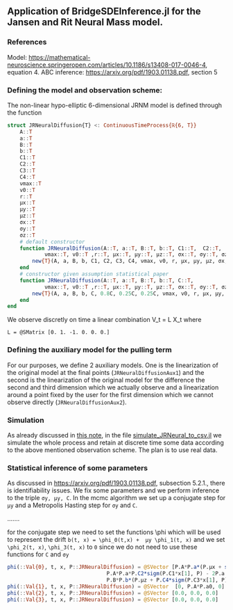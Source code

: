 ## Application of BridgeSDEInference.jl for the Jansen and Rit Neural Mass model.
### References
Model: https://mathematical-neuroscience.springeropen.com/articles/10.1186/s13408-017-0046-4, equation 4.
ABC inference: https://arxiv.org/pdf/1903.01138.pdf, section 5
### Defining the model and observation scheme:
The non-linear hypo-elliptic 6-dimensional JRNM model is defined through the function
```julia
struct JRNeuralDiffusion{T} <: ContinuousTimeProcess{ℝ{6, T}}
    A::T
    a::T
    B::T
    b::T
    C1::T
    C2::T
    C3::T
    C4::T
    νmax::T
    v0::T
    r::T
    μx::T
    μy::T
    μz::T
    σx::T
    σy::T
    σz::T
    # default constructor
    function JRNeuralDiffusion(A::T, a::T, B::T, b::T, C1::T,  C2::T,  C3::T,  C4::T,
            νmax::T, v0::T ,r::T, μx::T, μy::T, μz::T, σx::T, σy::T, σz::T) where T
        new{T}(A, a, B, b, C1, C2, C3, C4, νmax, v0, r, μx, μy, μz, σx, σy, σz)
    end
    # constructor given assumption statistical paper
    function JRNeuralDiffusion(A::T, a::T, B::T, b::T, C::T,
            νmax::T, v0::T ,r::T, μx::T, μy::T, μz::T, σx::T, σy::T, σz::T) where T
        new{T}(A, a, B, b, C, 0.8C, 0.25C, 0.25C, νmax, v0, r, μx, μy, μz, σx, σy, σz)
    end
end
```
We observe discretly on time a linear combination V_t = L X_t where
```
L = @SMatrix [0. 1. -1. 0. 0. 0.]
```
### Defining the auxiliary model for the pulling term
For our purposes, we define 2 auxiliary models. One is the linearization of the original model at the final points (`JRNeuralDiffusionAux1`) and the second is the linearization of the original model for the difference the second and third dimension which we actually observe and a linearization around a point fixed by the user for the first dimension which we cannot observe directly (`JRNeuralDiffusionAux2`).

### Simulation
As already discussed in [this note](docs/generate_data.md), in the file [simulate_JRNeural_to_csv.jl](../scripts/simulate_JRNeural_to_csv.jl) we simulate the whole process and retain at discrete time some data according to the above mentioned observation scheme. The plan is to use real data.

### Statistical inference of some parameters
As discussed in https://arxiv.org/pdf/1903.01138.pdf, subsection 5.2.1., there is identifiability issues. We fix some parameters and we perform inference to the triple `σy, μy, C`. In the mcmc algorithm we set up a  conjugate step for `μy` and a Metropolis Hasting step for `σy` and `C`.  

.......


for the conjugate step we need to set the functions \phi which will be used to represent the drift `b(t, x) = \phi_0(t,x) +  μy \phi_1(t, x)`  and we set `\phi_2(t, x)`, `\phi_3(t, x)` to `0` since we do not need to use these functions for `C` and `σy`
```julia
phi(::Val{0}, t, x, P::JRNeuralDiffusion) = @SVector [P.A*P.a*(P.μx + sigm(x[2] - x[3], P)) - 2P.a x[4] - P.a*P.a*x[1],
                                P.A*P.a*P.C2*sigm(P.C1*x[1], P) - 2P.a x[5] - P.a*P.a*x[2],
                                P.B*P.b*(P.μz + P.C4*sigm(P.C3*x[1], P)) - 2P.b x[6] - P.b*P.b*x[3] ]
phi(::Val{1}, t, x, P::JRNeuralDiffusion) = @SVector  [0, P.A*P.a0, 0]
phi(::Val{2}, t, x, P::JRNeuralDiffusion) = @SVector [0.0, 0.0, 0.0]
phi(::Val{3}, t, x, P::JRNeuralDiffusion) = @SVector [0.0, 0.0, 0.0]
```

















